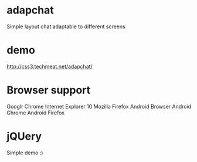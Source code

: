 adapchat
========

Simple layout chat adaptable to different screens


demo
====
http://css3.techmeat.net/adapchat/


Browser support
===============
Googlr Chrome
Internet Explorer 10
Mozilla Firefox
Android Browser
Android Chrome
Android Firefox

jQUery
======
Simple demo :)
